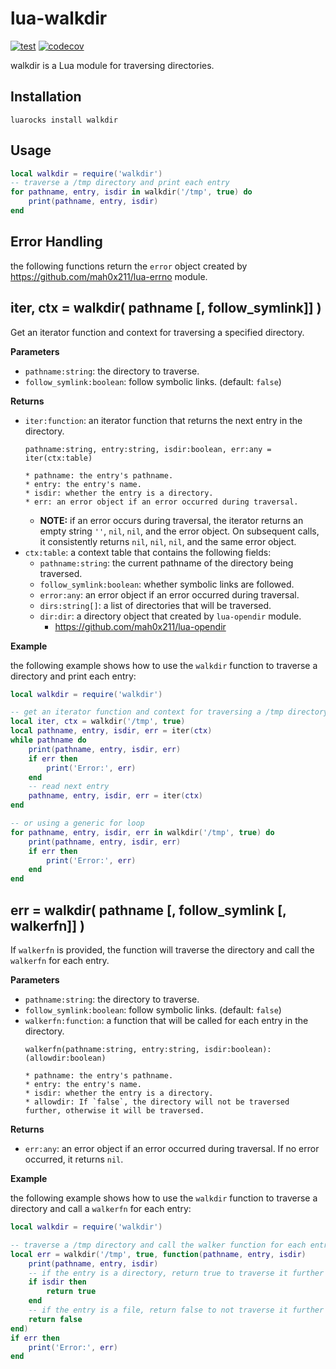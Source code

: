 # lua-walkdir

[![test](https://github.com/mah0x211/lua-walkdir/actions/workflows/test.yml/badge.svg)](https://github.com/mah0x211/lua-walkdir/actions/workflows/test.yml)
[![codecov](https://codecov.io/gh/mah0x211/lua-walkdir/branch/master/graph/badge.svg)](https://codecov.io/gh/mah0x211/lua-walkdir)

walkdir is a Lua module for traversing directories.


## Installation

```
luarocks install walkdir
```

## Usage

```lua
local walkdir = require('walkdir')
-- traverse a /tmp directory and print each entry
for pathname, entry, isdir in walkdir('/tmp', true) do
    print(pathname, entry, isdir)
end
```

## Error Handling

the following functions return the `error` object created by https://github.com/mah0x211/lua-errno module.


## iter, ctx = walkdir( pathname [, follow_symlink]] )

Get an iterator function and context for traversing a specified directory.

**Parameters**

- `pathname:string`: the directory to traverse.
- `follow_symlink:boolean`: follow symbolic links. (default: `false`)

**Returns**

- `iter:function`: an iterator function that returns the next entry in the directory.
    ```
    pathname:string, entry:string, isdir:boolean, err:any = iter(ctx:table)

    * pathname: the entry's pathname.
    * entry: the entry's name.
    * isdir: whether the entry is a directory.
    * err: an error object if an error occurred during traversal.
    ```
    - **NOTE:** if an error occurs during traversal, the iterator returns an empty string `''`, `nil`, `nil`, and the error object. On subsequent calls, it consistently returns `nil`, `nil`, `nil`, and the same error object.
- `ctx:table`: a context table that contains the following fields:
    - `pathname:string`: the current pathname of the directory being traversed.
    - `follow_symlink:boolean`: whether symbolic links are followed.
    - `error:any`: an error object if an error occurred during traversal.
    - `dirs:string[]`: a list of directories that will be traversed.
    - `dir:dir`: a directory object that created by `lua-opendir` module.
        - https://github.com/mah0x211/lua-opendir

**Example**

the following example shows how to use the `walkdir` function to traverse a directory and print each entry:

```lua
local walkdir = require('walkdir')

-- get an iterator function and context for traversing a /tmp directory
local iter, ctx = walkdir('/tmp', true)
local pathname, entry, isdir, err = iter(ctx)
while pathname do
    print(pathname, entry, isdir, err)
    if err then
        print('Error:', err)
    end
    -- read next entry
    pathname, entry, isdir, err = iter(ctx)
end

-- or using a generic for loop
for pathname, entry, isdir, err in walkdir('/tmp', true) do
    print(pathname, entry, isdir, err)
    if err then
        print('Error:', err)
    end
end
```

## err = walkdir( pathname [, follow_symlink [, walkerfn]] )

If `walkerfn` is provided, the function will traverse the directory and call the `walkerfn` for each entry.

**Parameters**

- `pathname:string`: the directory to traverse.
- `follow_symlink:boolean`: follow symbolic links. (default: `false`)
- `walkerfn:function`: a function that will be called for each entry in the directory.
    ```
    walkerfn(pathname:string, entry:string, isdir:boolean):(allowdir:boolean)

    * pathname: the entry's pathname.
    * entry: the entry's name.
    * isdir: whether the entry is a directory.
    * allowdir: If `false`, the directory will not be traversed further, otherwise it will be traversed.
    ```

**Returns**

- `err:any`: an error object if an error occurred during traversal. If no error occurred, it returns `nil`.

**Example**

the following example shows how to use the `walkdir` function to traverse a directory and call a `walkerfn` for each entry:

```lua
local walkdir = require('walkdir')

-- traverse a /tmp directory and call the walker function for each entry
local err = walkdir('/tmp', true, function(pathname, entry, isdir)
    print(pathname, entry, isdir)
    -- if the entry is a directory, return true to traverse it further
    if isdir then
        return true
    end
    -- if the entry is a file, return false to not traverse it further
    return false
end)
if err then
    print('Error:', err)
end
```


